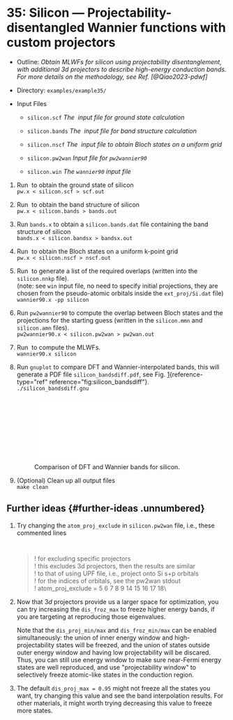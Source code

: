 # 35: Silicon — Projectability-disentangled Wannier functions with custom projectors

-   Outline: *Obtain MLWFs for silicon using projectability
    disentanglement, with additional $3d$ projectors to describe
    high-energy conduction bands. For more details on the methodology,
    see Ref. [@Qiao2023-pdwf]*

-   Directory: `examples/example35/`

-   Input Files

    -    `silicon.scf` *The  input file for ground state calculation*

    -    `silicon.bands` *The  input file for band structure
        calculation*

    -    `silicon.nscf` *The  input file to obtain Bloch states on a
        uniform grid*

    -    `silicon.pw2wan` *Input file for `pw2wannier90`*

    -    `silicon.win` *The `wannier90` input file*

1.  Run  to obtain the ground state of silicon\
    `pw.x < silicon.scf > scf.out`

2.  Run  to obtain the band structure of silicon\
    `pw.x < silicon.bands > bands.out`

3.  Run `bands.x` to obtain a `silicon.bands.dat` file containing the
    band structure of silicon\
    `bands.x < silicon.bandsx > bandsx.out`

4.  Run  to obtain the Bloch states on a uniform k-point grid\
    `pw.x < silicon.nscf > nscf.out`

5.  Run  to generate a list of the required overlaps (written into the
    `silicon.nnkp` file).\
    (note: see `win` input file, no need to specify initial projections,
    they are chosen from the pseudo-atomic orbitals inside the
    `ext_proj/Si.dat` file)\
    `wannier90.x -pp silicon`

6.  Run `pw2wannier90` to compute the overlap between Bloch states and
    the projections for the starting guess (written in the `silicon.mmn`
    and `silicon.amn` files).\
    `pw2wannier90.x < silicon.pw2wan > pw2wan.out`

7.  Run  to compute the MLWFs.\
    `wannier90.x silicon`

8.  Run `gnuplot` to compare DFT and Wannier-interpolated bands, this
    will generate a PDF file `silicon_bandsdiff.pdf`, see
    Fig. [1](#fig:silicon_bandsdiff){reference-type="ref"
    reference="fig:silicon_bandsdiff"}.\
    `./silicon_bandsdiff.gnu`

    <figure id="fig:silicon_bandsdiff">
    <div class="center">
    <embed src="silicon_bandsdiff.pdf" style="width:60.0%" />
    </div>
    <figcaption>Comparison of DFT and Wannier bands for
    silicon.</figcaption>
    </figure>

9.  (Optional) Clean up all output files\
    `make clean`

## Further ideas {#further-ideas .unnumbered}

1.  Try changing the `atom_proj_exclude` in `silicon.pw2wan` file, i.e.,
    these commented lines

    ` `

    > ! for excluding specific projectors\
    > ! this excludes 3d projectors, then the results are similar\
    > ! to that of using UPF file, i.e., project onto Si s+p orbitals\
    > ! for the indices of orbitals, see the pw2wan stdout\
    > ! atom_proj_exclude = 5 6 7 8 9 14 15 16 17 18\

2.  Now that $3d$ projectors provide us a larger space for optimization,
    you can try increasing the `dis_froz_max` to freeze higher energy
    bands, if you are targeting at reproducing those eigenvalues.

    Note that the `dis_proj_min/max` and `dis_froz_min/max` can be
    enabled simultaneously: the union of inner energy window and
    high-projectability states will be freezed, and the union of states
    outside outer energy window and having low projectability will be
    discared. Thus, you can still use energy window to make sure
    near-Fermi energy states are well reproduced, and use
    "projectability window" to selectively freeze atomic-like states in
    the conduction region.

3.  The default `dis_proj_max = 0.95` might not freeze all the states
    you want, try changing this value and see the band interpolation
    results. For other materials, it might worth trying decreasing this
    value to freeze more states.
